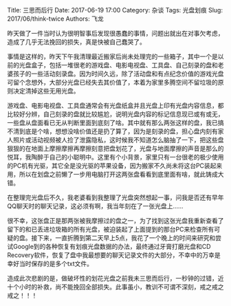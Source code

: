 Title: 三思而后行
Date: 2017-06-19 17:00
Category: 杂谈
Tags: 光盘划痕
Slug: 2017/06/think-twice
Authors: 飞龙

昨天做了一件当时认为很明智事后发现很愚蠢的事情，问题出就出在对事欠考虑，造成了几乎无法挽回的损失，真是快被自己蠢哭了。

事情是这样的，昨天下午我清理最近搬家后尚未处理完的一些箱子，其中一个是以前的光盘盒子，包括一堆很老的游戏盘、电影电视盘、工具盘、自己刻录的盘和老婆孩子的一些活动刻录盘。因为时间久远，除了活动盘和有点纪念价值的游戏光盘可留个念想外，大部分光盘已经失去其价值了，本着为家里多腾空间不留垃圾的原则决定清掉这些无用光盘。

游戏盘、电影电视盘、工具盘通常会有光盘纸盒并且光盘上印有光盘内容信息，都比较好分辨，自己刻录的盘就比较尴尬，说明光盘内容的标记信息现已或有或无，一些盘从盘面看已无从判断里面到底刻了啥。其中就有那么两张这样的盘，我已搞不清到底是个啥，想想没啥价值还是扔了算了，因为是刻录的盘，担心盘内刻有家人照片或活动视频被人捡了泄露隐私，这时候我不知道怎么脑抽了一下，把这些盘狠狠的在地面上摩擦摩擦再摩擦刻意把盘划花了，光盘与地面摩擦的声音是那么的悦耳，我陶醉于自己的小聪明中。这里有个小背景，家里只有一台很老的极少使用的PC机有光驱，其它全是没光驱的苹果设备，因为搬家不久尚未将这台PC装起来用，所以在划盘之前懒了一步用电脑打开这两张盘看看到底里面有啥，就此铸成大错。

在整理完光盘后不久，我老婆看到我整理了光盘突然想起一事，问我是否还有早年QQ聊天时的聊天记录，这必须有啊，我当年刻在了一张光盘上……

很不幸，这张盘正是那两张被我摩擦过的盘之一，为了找到这张光盘我重新查看了留下的和已丢进垃圾箱的所有光盘，被迫装起了上面提到的那台PC来检查所有可疑的盘。接下来，一直折腾到第二天早上5点，我花了一个晚上的时间来研究和尝试Google到的各种恢复有划痕光盘数据的办法，最终通过牙膏打磨光盘和CD Recovery软件，恢复了盘中我最想要的聊天记录文件的大部分，不幸中的万幸是幸好当时保存的是多个txt文件。

造成此次悲剧的是，做破坏性的划花光盘之前我未三思而后行，一秒钟的过错，近十个小时的补救，尚不能挽回全部损失。此事虽小，教训不可谓不深刻，戒之戒之戒之！！！
